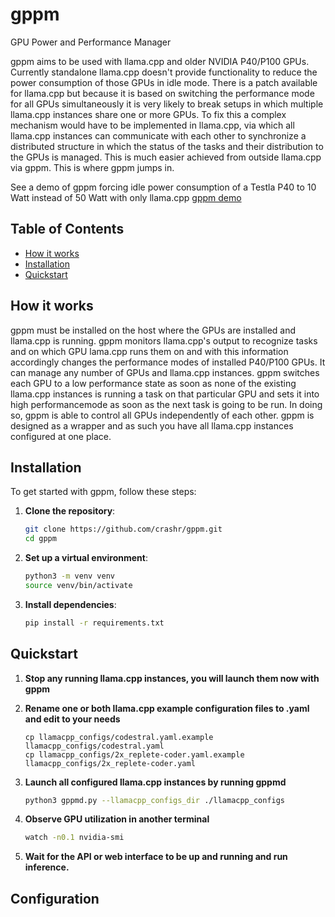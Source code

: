 # gppm
GPU Power and Performance Manager

gppm aims to be used with llama.cpp and older NVIDIA P40/P100 GPUs. Currently standalone llama.cpp doesn't provide functionality to reduce the power consumption of those GPUs in idle mode.
There is a patch available for llama.cpp but because it is based on switching the performance mode for all GPUs simultaneously it is very likely to break setups in which multiple llama.cpp instances share one or more GPUs. To fix this a complex mechanism would have to be implemented in llama.cpp, via which all llama.cpp instances can communicate with each other to synchronize a distributed structure in which the status of the tasks and their distribution to the GPUs is managed. This is much easier achieved from outside llama.cpp via gppm. This is where gppm jumps in.

See a demo of gppm forcing idle power consumption of a Testla P40 to 10 Watt instead of 50 Watt with only llama.cpp [gppm demo](screencast01.mkv)
  
## Table of Contents

- [How it works](#how-it-works)
- [Installation](#installation)
- [Quickstart](#quickstart)

## How it works

gppm must be installed on the host where the GPUs are installed and llama.cpp is running. gppm monitors llama.cpp's output to recognize tasks and on which GPU lama.cpp runs them on and with this information accordingly changes the performance modes of installed P40/P100 GPUs. It can manage any number of GPUs and llama.cpp instances. gppm switches each GPU to a low performance state as soon as none of the existing llama.cpp instances is running a task on that particular GPU and sets it into high performancemode as soon as the next task is going to be run. In doing so, gppm is able to control all GPUs independently of each other. gppm is designed as a wrapper and as such you have all llama.cpp instances configured at one place.

## Installation

To get started with gppm, follow these steps:

1. **Clone the repository**:
    ```sh
    git clone https://github.com/crashr/gppm.git
    cd gppm
    ```

2. **Set up a virtual environment**:
    ```sh
    python3 -m venv venv
    source venv/bin/activate
    ```

3. **Install dependencies**:
    ```sh
    pip install -r requirements.txt
    ```
    
## Quickstart

1. **Stop any running llama.cpp instances, you will launch them now with gppm**

2. **Rename one or both llama.cpp example configuration files to .yaml and edit to your needs**
    ```
    cp llamacpp_configs/codestral.yaml.example llamacpp_configs/codestral.yaml
    cp llamacpp_configs/2x_replete-coder.yaml.example llamacpp_configs/2x_replete-coder.yaml
    
4. **Launch all configured llama.cpp instances by running gppmd**
    ```sh
    python3 gppmd.py --llamacpp_configs_dir ./llamacpp_configs
    ```

5. **Observe GPU utilization in another terminal**
    ```sh
    watch -n0.1 nvidia-smi
    ```

6. **Wait for the API or web interface to be up and running and run inference.**


## Configuration
